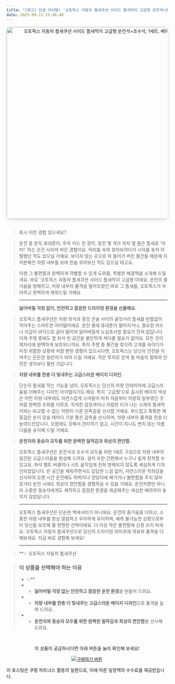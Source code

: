 ```yaml
---
title: "[광고] 인생 아이템! '오토픽스 자동차 틈새쿠션 사이드 틈새막이 고급형 운전석+조수석, 1세트, 베이지'을(를) 만나보세요."
date: 2025-09-11 15:46:48
---
```


<div align="center">
    <a href="https://link.coupang.com/re/AFFSDP?lptag=AF8916626&pageKey=8790716495&itemId=25586774591&vendorItemId=92643876248&traceid=V0-153-4df9719f2bd73794&clickBeacon=7b9c1080-8f26-11f0-bc79-4c6d14d19746%7E3&requestid=20250912004629368182035985&token=31850C%7CMIXED" target="_blank">
        <img src="https://ads-partners.coupang.com/image1/Sz7vFTOoEOV5VsxOS0vZGLeZOjBsmvrt0DSDDb2xavk1QAqoZKn432yR1AM1bJp06zaiyawQvHKbvttIKzexHb_fNQOcMXR2deIdpF9wKySC8bywKGDpehnXKdRDO4o54wJYeoTibSjC1XoT1YGLDvRris4T1E7_hbpmQcmZJl_UufzPo4cnNOk5MzSucg16lmbNhHgQSm4IJt0wFBJoUtXcL-kDDcv-RzNjYgZwGHhtbY-ML-peA7OqyFeRqKKBbmkCTHWlJ6D5O5l7AoJKLiq2pbigPBcNdpWgsIVVpzCRfGwkGLHLf7b_" alt="오토픽스 자동차 틈새쿠션 사이드 틈새막이 고급형 운전석+조수석, 1세트, 베이지 이미지" width="600" style="max-width: 100%; height: auto; border-radius: 12px; border: 1px solid #e0e0e0; box-shadow: 0 4px 8px rgba(0,0,0,0.1);">
    </a>
</div>
<br>

> 혹시 이런 경험 있으세요?

> 운전 중 문득 휴대폰이, 주차 카드 한 장이, 동전 몇 개가 의자 옆 좁은 틈새로 '아차!' 하는 순간 사라져 버린 경험이요. 허리를 숙여 찾아보려다가 시야를 놓쳐 아찔했던 적도 있으실 거예요. 보이지 않는 곳으로 쏙 들어가 버린 물건들 때문에 지저분해진 차량 내부를 보며 한숨 쉬어보신 적도 있으실 테고요.

> 이젠 그 불편함과 완벽하게 작별할 수 있게 도와줄, 특별한 해결책을 소개해 드릴게요. 바로 '오토픽스 자동차 틈새쿠션 사이드 틈새막이 고급형'이에요. 운전의 즐거움을 방해하고, 차량 내부의 품격을 떨어뜨렸던 바로 그 틈새를, 오토픽스가 우아하고 완벽하게 채워드릴 거예요.

> ---

> **잃어버릴 걱정 없이, 안전하고 깔끔한 드라이빙 환경을 선물해요.**

> 오토픽스 틈새쿠션은 차량 좌석과 중앙 콘솔 사이의 골칫거리 틈새를 빈틈없이 막아주는 스마트한 아이템이에요. 운전 중에 휴대폰이 떨어지거나, 중요한 카드나 지갑이 바닥으로 굴러 떨어져 잃어버릴까 노심초사할 필요가 전혀 없답니다. 이제 주행 중에도 옆 좌석 빈 공간을 불안하게 쳐다볼 필요가 없어요. 모든 것이 제자리에 완벽하게 보호되니까요. 특히 주행 중 물건을 찾으려 고개를 숙이다가 자칫 위험한 상황에 처할 뻔한 경험이 있으시다면, 오토픽스는 당신의 안전을 지켜주는 든든한 동반자가 되어 드릴 거예요. 작은 투자로 얻게 될 마음의 평화와 안전은 생각보다 훨씬 크답니다.

> **차량 내부를 한층 더 빛내주는 고급스러운 베이지 디자인.**

> 단순히 틈새를 막는 기능을 넘어, 오토픽스는 당신의 차량 인테리어에 고급스러움을 더해주는 디자인 아이템이기도 해요. 특히 '고급형'으로 출시된 베이지 색상은 어떤 차량 내부에도 자연스럽게 스며들어 마치 처음부터 차량의 일부였던 것처럼 완벽한 조화를 이루죠. 칙칙한 검정색이나 저렴한 티가 나는 소재의 틈새막이와는 비교할 수 없는 차원이 다른 만족감을 선사할 거예요. 부드럽고 톡톡한 재질감은 손이 닿을 때마다 기분 좋은 감촉을 선사하며, 차량 내부의 품격을 한층 더 높여드린답니다. 오염에도 강해서 관리하기 쉽고, 시간이 지나도 변치 않는 아름다움을 유지해 드릴 거예요.

> **운전자와 동승자 모두를 위한 완벽한 밀착감과 최상의 편안함.**

> 오토픽스 틈새쿠션은 운전석과 조수석 모두를 위한 1세트 구성으로 차량 내부의 일관된 고급스러움을 완성해 드려요. 설치 또한 간편해서 누구나 쉽게 장착할 수 있고요, 좌석 벨트 버클이나 시트 움직임에 전혀 방해되지 않도록 세심하게 디자인되었답니다. 빈 공간을 채워주면서도 답답한 느낌 없이, 자연스러운 착좌감을 선사하여 오랜 시간 운전해도 허벅지나 엉덩이에 배기거나 불편함을 주지 않아 장거리 운전 시에도 최상의 편안함을 경험하실 수 있을 거예요. 운전자뿐만 아니라 소중한 동승자에게도 쾌적하고 깔끔한 환경을 제공해주는 세심한 배려까지 놓치지 않았답니다.

> ---

> 오토픽스 틈새쿠션은 단순한 액세서리가 아니에요. 운전의 즐거움을 더하고, 소중한 차량 내부를 항상 깔끔하고 우아하게 유지하며, 예측 불가능한 상황으로부터 당신을 보호해 줄 현명한 선택이에요. 더 이상 작은 불편함에 신경 쓰지 마세요. 오토픽스 자동차 틈새쿠션으로 당신의 드라이빙 라이프에 여유와 품격을 더해보세요. 지금 바로 경험해 보세요!

> ---

> **✨ 오토픽스 자동차 틈새쿠션


> ### 이 상품을 선택해야 하는 이유
> - ✨**
> - *   **잃어버릴 걱정 없는 안전하고 깔끔한 운전 환경**을 만들어 드려요.
> - *   **차량 내부를 한층 더 빛내주는 고급스러운 베이지 디자인**으로 품격을 높여 드려요.
> - *   **운전자와 동승자 모두를 위한 완벽한 밀착감과 최상의 편안함**을 선사해 드려요.


<br>

<div align="center">
  <p>이 상품이 궁금하시다면 아래 버튼을 눌러 확인해 보세요!</p>
  <a href="https://link.coupang.com/re/AFFSDP?lptag=AF8916626&pageKey=8790716495&itemId=25586774591&vendorItemId=92643876248&traceid=V0-153-4df9719f2bd73794&clickBeacon=7b9c1080-8f26-11f0-bc79-4c6d14d19746%7E3&requestid=20250912004629368182035985&token=31850C%7CMIXED" target="_blank">
    <img src="https://img.shields.io/badge/지금 바로 구매하기-FF5722?style=for-the-badge&logo=coupa&logoColor=white" alt="구매하기 버튼">
  </a>
</div>

이 포스팅은 쿠팡 파트너스 활동의 일환으로, 이에 따른 일정액의 수수료를 제공받습니다.

